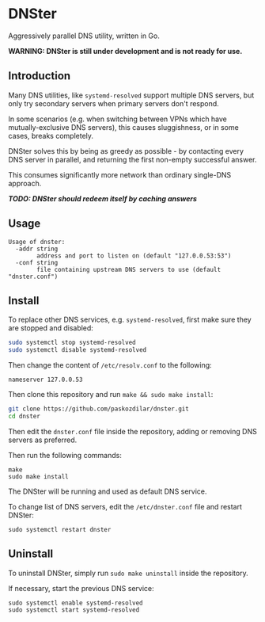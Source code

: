 # DNSter

Aggressively parallel DNS utility, written in Go.

**WARNING: DNSter is still under development and is not ready for use.**

## Introduction

Many DNS utilities, like `systemd-resolved` support multiple DNS servers, but
only try secondary servers when primary servers don't respond.

In some scenarios (e.g. when switching between VPNs which have
mutually-exclusive DNS servers), this causes sluggishness, or in some cases,
breaks completely.

DNSter solves this by being as greedy as possible - by contacting every DNS
server in parallel, and returning the first non-empty successful answer.

This consumes significantly more network than ordinary single-DNS approach.

***TODO: DNSter should redeem itself by caching answers***

## Usage

```
Usage of dnster:
  -addr string
        address and port to listen on (default "127.0.0.53:53")
  -conf string
        file containing upstream DNS servers to use (default "dnster.conf")
```

## Install

To replace other DNS services, e.g. `systemd-resolved`, first make sure they
are stopped and disabled:

```bash
sudo systemctl stop systemd-resolved
sudo systemctl disable systemd-resolved
```

Then change the content of `/etc/resolv.conf` to the following:

```
nameserver 127.0.0.53
```

Then clone this repository and run `make && sudo make install`:

```bash
git clone https://github.com/paskozdilar/dnster.git
cd dnster
```

Then edit the `dnster.conf` file inside the repository, adding or removing DNS
servers as preferred.

Then run the following commands:

```
make
sudo make install
```

The DNSter will be running and used as default DNS service.

To change list of DNS servers, edit the `/etc/dnster.conf` file and restart
DNSter:

```
sudo systemctl restart dnster
```

## Uninstall

To uninstall DNSter, simply run `sudo make uninstall` inside the repository.

If necessary, start the previous DNS service:

```
sudo systemctl enable systemd-resolved
sudo systemctl start systemd-resolved
```
